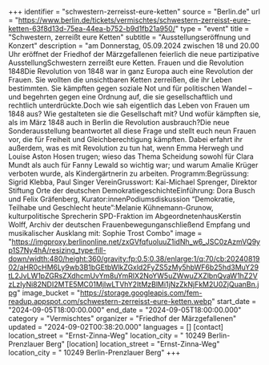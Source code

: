 +++
identifier = "schwestern-zerreisst-eure-ketten"
source = "Berlin.de"
url = "https://www.berlin.de/tickets/vermischtes/schwestern-zerreisst-eure-ketten-63f8d13d-75ea-44ea-b752-b9d1fb21a950/"
type = "event"
title = "Schwestern, zerreißt eure Ketten"
subtitle = "Ausstellungseröffnung und Konzert"
description = "am Donnerstag, 05.09.2024 zwischen 18 und 20.00 Uhr eröffnet der Friedhof der Märzgefallenen feierlich die neue partizipative AusstellungSchwestern zerreißt eure Ketten. Frauen und die Revolution 1848Die Revolution von 1848 war in ganz Europa auch eine Revolution der Frauen. Sie wollten die unsichtbaren Ketten zerreißen, die ihr Leben bestimmten. Sie kämpften gegen soziale Not und für politischen Wandel – und begehrten gegen eine Ordnung auf, die sie gesellschaftlich und rechtlich unterdrückte.Doch wie sah eigentlich das Leben von Frauen um 1848 aus? Wie gestalteten sie die Gesellschaft mit? Und wofür kämpften sie, als im März 1848 auch in Berlin die Revolution ausbrauch?Die neue Sonderausstellung beantwortet all diese Frage und stellt euch neun Frauen vor, die für Freiheit und Gleichberechtigung kämpften. Dabei erfahrt ihr außerdem, was es mit Revolution zu tun hat, wenn Emma Herwegh und Louise Aston Hosen trugen; wieso das Thema Scheidung sowohl für Clara Mundt als auch für Fanny Lewald so wichtig war; und warum Amalie Krüger verboten wurde, als Kindergärtnerin zu arbeiten. Programm:Begrüssung: Sigrid Klebba, Paul Singer VereinGrusswort: Kai-Michael Sprenger, Direktor Stiftung Orte der deutschen DemokratiegeschichteEinführung: Dora Busch und Felix Gräfenberg, Kurator:innenPodiumsdiskussion “Demokratie, Teilhabe und Geschlecht heute”:Melanie Kühnemann-Grunow, kulturpolitische Sprecherin SPD-Fraktion im AbgeordnetenhausKerstin Wolff, Archiv der deutschen Frauenbewegunganschließend Empfang und musikalischer Ausklang mit: Sophie Trost Combo"
image = "https://imgproxy.berlinonline.net/zxGVfqfuoluuZ1idNh_w6_JSC0zAzmVQ9yp1S7Ny4hA/resizing_type:fill-down/width:480/height:360/gravity:fp:0.5:0.38/enlarge:1/q:70/cb:2024081902/aHR0cHM6Ly9wb3B1bGEtbWlkZGxld2FyZS5zMy5hbWF6b25hd3MuY29tL2JvLW1pZGRsZXdhcmUvYm8uYmRlX2NoYW5uZWwuZXZlbnQvaW1hZ2VzLzIyNi82NDI2MTE5MC01MjIwLTVhY2ItMzBlMi1jNzZkNjFkM2U0ZjQuanBn.jpg"
image_bucket = "https://storage.googleapis.com/fem-readup.appspot.com/schwestern-zerreisst-eure-ketten.webp"
start_date = "2024-09-05T18:00:00.000"
end_date = "2024-09-05T18:00:00.000"
category = "Vermischtes"
organizer = "Friedhof der Märzgefallenen"
updated = "2024-09-02T00:38:20.000"
languages = []
[contact]
location_street = "Ernst-Zinna-Weg"
location_city = " 10249 Berlin-Prenzlauer Berg"
[location]
location_street = "Ernst-Zinna-Weg"
location_city = " 10249 Berlin-Prenzlauer Berg"
+++